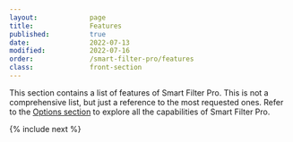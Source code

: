 ```yaml
---
layout:             page
title:              Features
published:          true
date:               2022-07-13
modified:           2022-07-16
order:              /smart-filter-pro/features
class:              front-section
---
```

  
This section contains a list of features of Smart Filter Pro. This is not a comprehensive list, but just a reference to the most requested ones. Refer to the [Options section](../options/index.md) to explore all the capabilities of Smart Filter Pro.

{% include next %}